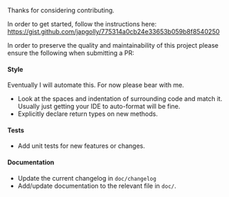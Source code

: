 Thanks for considering contributing.

In order to get started, follow the instructions here:
https://gist.github.com/japgolly/775314a0cb24e33653b059b8f8540250


In order to preserve the quality and maintainability of this project
please ensure the following when submitting a PR:

#### Style
Eventually I will automate this. For now please bear with me.
* Look at the spaces and indentation of surrounding code and match it. Usually just getting your IDE to auto-format will be fine.
* Explicitly declare return types on new methods.

#### Tests
* Add unit tests for new features or changes.

#### Documentation
* Update the current changelog in `doc/changelog`
* Add/update documentation to the relevant file in `doc/`.
